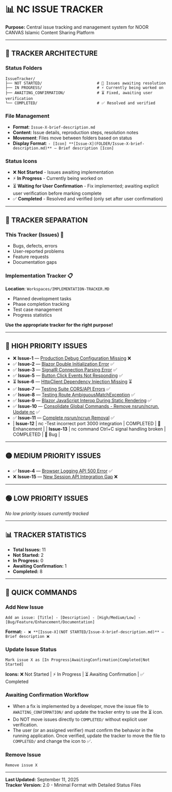 # 📊 NC ISSUE TRACKER

**Purpose:** Central issue tracking and management system for NOOR CANVAS Islamic Content Sharing Platform

---

## 📁 **TRACKER ARCHITECTURE**

### **Status Folders**
```
IssueTracker/
├── NOT STARTED/                        # 🔄 Issues awaiting resolution
├── IN PROGRESS/                        # ⚡ Currently being worked on
├── AWAITING_CONFIRMATION/              # ⏳ Fixed, awaiting user verification
└── COMPLETED/                          # ✅ Resolved and verified
```

### **File Management**
- **Format**: `Issue-X-brief-description.md`
- **Content**: Issue details, reproduction steps, resolution notes
- **Movement**: Files move between folders based on status
- **Display Format**: `- [Icon] **[Issue-X](FOLDER/Issue-X-brief-description.md)** — Brief description [Icon]`

### **Status Icons**
- ❌ **Not Started** - Issues awaiting implementation
- ⚡ **In Progress** - Currently being worked on
- ⏳ **Waiting for User Confirmation** - Fix implemented; awaiting explicit user verification before marking complete
- ✅ **Completed** - Resolved and verified (only set after user confirmation)

---

## 📝 **TRACKER SEPARATION**

### **This Tracker (Issues)** 🐛
- Bugs, defects, errors
- User-reported problems  
- Feature requests
- Documentation gaps

### **Implementation Tracker** 📋
**Location**: `Workspaces/IMPLEMENTATION-TRACKER.MD`
- Planned development tasks
- Phase completion tracking  
- Test case management
- Progress statistics

**Use the appropriate tracker for the right purpose!**

---

## 🔴 **HIGH PRIORITY ISSUES**

- ❌ **Issue-1** — [Production Debug Configuration Missing](NOT%20STARTED/Issue-1-production-debug-configuration.md) ❌
- ✅ **Issue-2** — [Blazor Double Initialization Error](COMPLETED/Issue-2-blazor-double-initialization.md) ✅
- ✅ **Issue-3** — [SignalR Connection Parsing Error](COMPLETED/Issue-3-signalr-parsing-error.md) ✅
- ✅ **Issue-5** — [Button Click Events Not Responding](COMPLETED/Issue-5-button-click-events-not-responding.md) ✅
- ⏳ **Issue-6** — [HttpClient Dependency Injection Missing](AWAITING_CONFIRMATION/Issue-6-httpclient-dependency-injection-missing.md) ⏳
- ✅ **Issue-7** — [Testing Suite CORS/API Errors](COMPLETED/Issue-7-testing-suite-cors-api-errors.md) ✅
- ✅ **Issue-8** — [Testing Route AmbiguousMatchException](COMPLETED/Issue-8-testing-route-ambiguous-match-exception.md) ✅
- ✅ **Issue-9** — [Blazor JavaScript Interop During Static Rendering](COMPLETED/Issue-9-blazor-javascript-interop-static-rendering.md) ✅
- ✅ **Issue-10** — [Consolidate Global Commands - Remove nsrun/ncrun, Update nc](COMPLETED/Issue-10-consolidate-global-commands.md) ✅
- ✅ **Issue-11** — [Complete nsrun/ncrun Removal](COMPLETED/Issue-11-complete-nsrun-ncrun-removal.md) ✅
- | **Issue-12** | nc -Test incorrect port 3000 integration | COMPLETED | 🔧 Enhancement |
| **Issue-13** | nc command Ctrl+C signal handling broken | COMPLETED | 🐛 Bug |

---

## 🟡 **MEDIUM PRIORITY ISSUES**

- ✅ **Issue-4** — [Browser Logging API 500 Error](COMPLETED/Issue-4-browser-logging-api-error.md) ✅
- ❌ **Issue-15** — [New Session API Integration Gap](NOT%20STARTED/Issue-15-new-session-api-integration-gap.md) ❌

---

## 🟢 **LOW PRIORITY ISSUES**  

*No low priority issues currently tracked*

---

## 📊 **TRACKER STATISTICS**

- **Total Issues:** 11
- **Not Started:** 2
- **In Progress:** 0
- **Awaiting Confirmation:** 1  
- **Completed:** 8

---

## 🚀 **QUICK COMMANDS**

### **Add New Issue**
```
Add an issue: [Title] - [Description] - [High/Medium/Low] - [Bug/Feature/Enhancement/Documentation]
```
**Format:** `- ❌ **[Issue-X](NOT STARTED/Issue-X-brief-description.md)** — Brief description ❌`

### **Update Issue Status**
```
Mark issue X as [In Progress|AwaitingConfirmation|Completed|Not Started]
```
**Icons:** ❌ Not Started | ⚡ In Progress | ⏳ Awaiting Confirmation | ✅ Completed

### **Awaiting Confirmation Workflow**
- When a fix is implemented by a developer, move the issue file to `AWAITING_CONFIRMATION/` and update the tracker entry to use the ⏳ icon.
- Do NOT move issues directly to `COMPLETED/` without explicit user verification.
- The user (or an assigned verifier) must confirm the behavior in the running application. Once verified, update the tracker to move the file to `COMPLETED/` and change the icon to ✅.

### **Remove Issue**
```
Remove issue X
```

---

**Last Updated:** September 11, 2025  
**Tracker Version:** 2.0 - Minimal Format with Detailed Status Files
